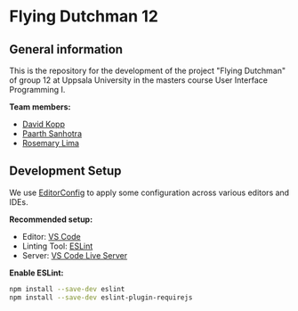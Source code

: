 # Flying Dutchman 12

## General information

This is the repository for the development of the project "Flying Dutchman" of group 12 at Uppsala University in the masters course User Interface Programming I.

**Team members:**

- [David Kopp](https://github.com/davidkopp)
- [Paarth Sanhotra](https://github.com/PaarthSan)
- [Rosemary Lima](https://github.com/Murka2022)

## Development Setup

We use [EditorConfig](https://editorconfig.org/) to apply some configuration across various editors and IDEs.

**Recommended setup:**

- Editor: [VS Code](https://code.visualstudio.com/)
- Linting Tool: [ESLint](https://eslint.org/)
- Server: [VS Code Live Server](https://ritwickdey.github.io/vscode-live-server/)

**Enable ESLint:**

```bash
npm install --save-dev eslint
npm install --save-dev eslint-plugin-requirejs
```
